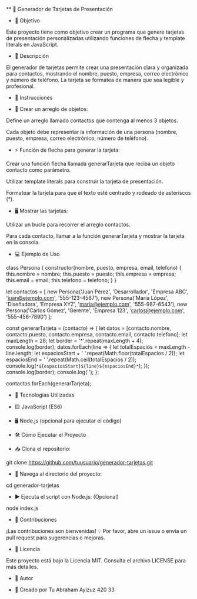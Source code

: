 ** 🎴 Generador de Tarjetas de Presentación

* 📌 Objetivo

Este proyecto tiene como objetivo crear un programa que genere tarjetas de presentación personalizadas utilizando funciones de flecha y template literals en JavaScript.

* 📝 Descripción

El generador de tarjetas permite crear una presentación clara y organizada para contactos, mostrando el nombre, puesto, empresa, correo electrónico y número de teléfono. La tarjeta se formatea de manera que sea legible y profesional.

* 📖 Instrucciones

* 📂 Crear un arreglo de objetos:

Define un arreglo llamado contactos que contenga al menos 3 objetos.

Cada objeto debe representar la información de una persona (nombre, puesto, empresa, correo electrónico, número de teléfono).

* ⚡ Función de flecha para generar la tarjeta:

Crear una función flecha llamada generarTarjeta que reciba un objeto contacto como parámetro.

Utilizar template literals para construir la tarjeta de presentación.

Formatear la tarjeta para que el texto esté centrado y rodeado de asteriscos (*).

* 🖥️ Mostrar las tarjetas:

Utilizar un bucle para recorrer el arreglo contactos.

Para cada contacto, llamar a la función generarTarjeta y mostrar la tarjeta en la consola.

* 💻 Ejemplo de Uso

class Persona {
    constructor(nombre, puesto, empresa, email, telefono) {
        this.nombre = nombre;
        this.puesto = puesto;
        this.empresa = empresa;
        this.email = email;
        this.telefono = telefono;
    }
}

let contactos = [
    new Persona('Juan Pérez', 'Desarrollador', 'Empresa ABC', 'juan@ejemplo.com', '555-123-4567'),
    new Persona('María López', 'Diseñadora', 'Empresa XYZ', 'maria@ejemplo.com', '555-987-6543'),
    new Persona('Carlos Gómez', 'Gerente', 'Empresa 123', 'carlos@ejemplo.com', '555-456-7890')
];

const generarTarjeta = (contacto) => {
    let datos = [contacto.nombre, contacto.puesto, contacto.empresa, contacto.email, contacto.telefono];
    let maxLength = 28;
    let border = '*'.repeat(maxLength + 4);
    console.log(border);
    datos.forEach(line => {
        let totalEspacios = maxLength - line.length;
        let espaciosStart = ' '.repeat(Math.floor(totalEspacios / 2));
        let espaciosEnd = ' '.repeat(Math.ceil(totalEspacios / 2));
        console.log(`*${espaciosStart}${line}${espaciosEnd}*`);
    });
    console.log(border);
    console.log('');
};

contactos.forEach(generarTarjeta);

* 🚀 Tecnologías Utilizadas

* 🟨 JavaScript (ES6)

* 🖥️ Node.js (opcional para ejecutar el código)

* 🛠️ Cómo Ejecutar el Proyecto

* 📥 Clona el repositorio:

git clone https://github.com/tuusuario/generador-tarjetas.git

* 📂 Navega al directorio del proyecto:

cd generador-tarjetas

* ▶️ Ejecuta el script con Node.js: (Opcional)

node index.js

* 🤝 Contribuciones

¡Las contribuciones son bienvenidas! 💡 Por favor, abre un issue o envía un pull request para sugerencias o mejoras.

* 📜 Licencia

Este proyecto está bajo la Licencia MIT. Consulta el archivo LICENSE para más detalles.

* 👤 Autor

* 📌 Creado por Tu Abraham Ayizuz 420 33
